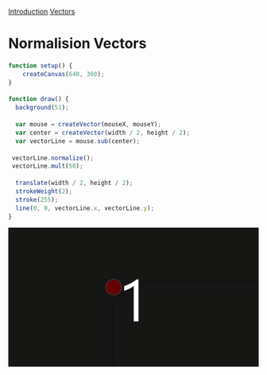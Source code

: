 [Introduction](../) [Vectors](../)

# Normalision Vectors


```js
function setup() {
    createCanvas(640, 360);
}

function draw() {
  background(51);

  var mouse = createVector(mouseX, mouseY);
  var center = createVector(width / 2, height / 2);
  var vectorLine = mouse.sub(center);

 vectorLine.normalize();
 vectorLine.mult(50);

  translate(width / 2, height / 2);
  strokeWeight(2);
  stroke(255);
  line(0, 0, vectorLine.x, vectorLine.y);
}

```
<img src ="img/vectors.gif"/>
